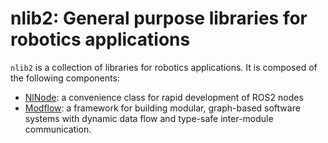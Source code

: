 # nlib2: General purpose libraries for robotics applications

`nlib2` is a collection of libraries for robotics applications. It is composed of the following components:
* [NlNode](docs/NlNode.md): a convenience class for rapid development of ROS2 nodes
* [Modflow](docs/Modflow.md): a framework for building modular, graph-based software systems with dynamic data flow and type-safe inter-module communication.